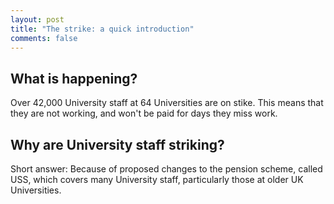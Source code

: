 ```yaml
---
layout: post
title: "The strike: a quick introduction"
comments: false
---
```



## What is happening?

Over 42,000 University staff at 64 Universities are on stike. This means that they are not working, and won't be paid for days they miss work.

## Why are University staff striking?

Short answer: Because of proposed changes to the pension scheme, called USS, which covers many University staff, particularly those at older UK Universities.
